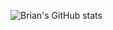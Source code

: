 ![Brian's GitHub stats](https://github-readme-stats.vercel.app/api?username=anuraghazra&count_private=true)
